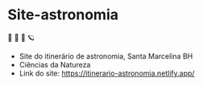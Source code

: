 # Site-astronomia
:telescope:	:stars:	:milky_way:	:ringed_planet:	
  * Site do itinerário de astronomia, Santa Marcelina BH
  * Ciências da Natureza
  * Link do site: https://itinerario-astronomia.netlify.app/
